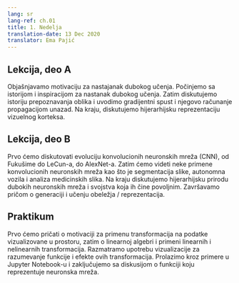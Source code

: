 ```yaml
---
lang: sr
lang-ref: ch.01
title: 1. Nedelja
translation-date: 13 Dec 2020
translator: Ema Pajić
---
```



## Lekcija, deo A

<!-- We discuss the motivation behind deep learning. We begin with the history and inspiration of deep learning. Then we discuss the history of pattern recognition and introduce gradient descent and its computation by backpropagation. Finally, we discuss the hierarchical representation of the visual cortex.
-->
Objašnjavamo motivaciju za nastajanak dubokog učenja. Počinjemo sa istorijom i inspiracijom za nastanak dubokog učenja. Zatim diskutujemo istoriju prepoznavanja oblika i uvodimo gradijentni spust i njegovo računanje propagacijom unazad. Na kraju, diskutujemo hijerarhijsku reprezentaciju vizuelnog korteksa. 


## Lekcija, deo B

<!-- We first discuss the evolution of CNNs, from Fukushima to LeCun to AlexNet. We then discuss some applications of CNN's, such as image segmentation, autonomous vehicles, and medical image analysis. We discuss the hierarchical nature of deep networks and the attributes of deep networks that make them advantageous. We conclude with a discussion of generating and learning features/representations.
-->
Prvo ćemo diskutovati evoluciju konvolucionih neuronskih mreža (CNN), od Fukušime do LeCun-a, do AlexNet-a. Zatim ćemo videti neke primene konvolucionih neuronskih mreža kao što je segmentacija slike, autonomna vozila i analiza medicinskih slika. Na kraju diskutujemo hijerarhijsku prirodu dubokih neuronskih mreža i svojstva koja ih čine povoljnim. Završavamo pričom o generaciji i učenju obeležja / reprezentacija.


## Praktikum

<!-- We discuss the motivation for applying transformations to data points visualized in space. We talk about Linear Algebra and the application of linear and non-linear transformations. We discuss the use of visualization to understand the function and effects of these transformations. We walk through examples in a Jupyter Notebook and conclude with a discussion of functions represented by neural networks.
-->
Prvo ćemo pričati o motivaciji za primenu transformacija na podatke vizualizovane u prostoru, zatim o linearnoj algebri i primeni linearnih i nelinearnih transformacija. Razmatramo upotrebu vizualizacije za razumevanje funkcije i efekte ovih transformacija. Prolazimo kroz primere u Jupyter Notebook-u i zaključujemo sa diskusijom o funkciji koju reprezentuje neuronska mreža.
